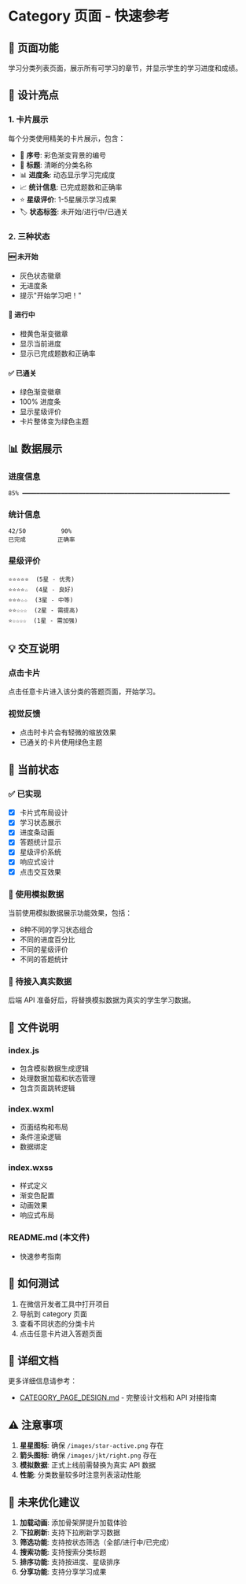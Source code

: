 # Category 页面 - 快速参考

## 📱 页面功能

学习分类列表页面，展示所有可学习的章节，并显示学生的学习进度和成绩。

## 🎨 设计亮点

### 1. 卡片展示
每个分类使用精美的卡片展示，包含：
- 🔢 **序号**: 彩色渐变背景的编号
- 📝 **标题**: 清晰的分类名称
- 📊 **进度条**: 动态显示学习完成度
- 📈 **统计信息**: 已完成题数和正确率
- ⭐ **星级评价**: 1-5星展示学习成果
- 🏷️ **状态标签**: 未开始/进行中/已通关

### 2. 三种状态

#### 🆕 未开始
- 灰色状态徽章
- 无进度条
- 提示"开始学习吧！"

#### 🎯 进行中
- 橙黄色渐变徽章
- 显示当前进度
- 显示已完成题数和正确率

#### ✅ 已通关
- 绿色渐变徽章
- 100% 进度条
- 显示星级评价
- 卡片整体变为绿色主题

## 📊 数据展示

### 进度信息
```
85% ━━━━━━━━━━━━━━━━━━━━━━━━━━━━━━━━━━━━━━━━━━━━━━━━━━━━━━━━━━━ 
```

### 统计信息
```
42/50          90%
已完成         正确率
```

### 星级评价
```
⭐⭐⭐⭐⭐  (5星 - 优秀)
⭐⭐⭐⭐☆  (4星 - 良好)
⭐⭐⭐☆☆  (3星 - 中等)
⭐⭐☆☆☆  (2星 - 需提高)
⭐☆☆☆☆  (1星 - 需加强)
```

## 💡 交互说明

### 点击卡片
点击任意卡片进入该分类的答题页面，开始学习。

### 视觉反馈
- 点击时卡片会有轻微的缩放效果
- 已通关的卡片使用绿色主题

## 🔧 当前状态

### ✅ 已实现
- [x] 卡片式布局设计
- [x] 学习状态展示
- [x] 进度条动画
- [x] 答题统计显示
- [x] 星级评价系统
- [x] 响应式设计
- [x] 点击交互效果

### 📝 使用模拟数据
当前使用模拟数据展示功能效果，包括：
- 8种不同的学习状态组合
- 不同的进度百分比
- 不同的星级评价
- 不同的答题统计

### 🔄 待接入真实数据
后端 API 准备好后，将替换模拟数据为真实的学生学习数据。

## 📝 文件说明

### index.js
- 包含模拟数据生成逻辑
- 处理数据加载和状态管理
- 包含页面跳转逻辑

### index.wxml
- 页面结构和布局
- 条件渲染逻辑
- 数据绑定

### index.wxss
- 样式定义
- 渐变色配置
- 动画效果
- 响应式布局

### README.md (本文件)
- 快速参考指南

## 🚀 如何测试

1. 在微信开发者工具中打开项目
2. 导航到 category 页面
3. 查看不同状态的分类卡片
4. 点击任意卡片进入答题页面

## 📖 详细文档

更多详细信息请参考：
- [CATEGORY_PAGE_DESIGN.md](../../CATEGORY_PAGE_DESIGN.md) - 完整设计文档和 API 对接指南

## ⚠️ 注意事项

1. **星星图标**: 确保 `/images/star-active.png` 存在
2. **箭头图标**: 确保 `/images/jkt/right.png` 存在
3. **模拟数据**: 正式上线前需替换为真实 API 数据
4. **性能**: 分类数量较多时注意列表滚动性能

## 🎯 未来优化建议

1. **加载动画**: 添加骨架屏提升加载体验
2. **下拉刷新**: 支持下拉刷新学习数据
3. **筛选功能**: 支持按状态筛选（全部/进行中/已完成）
4. **搜索功能**: 支持搜索分类标题
5. **排序功能**: 支持按进度、星级排序
6. **分享功能**: 支持分享学习成果

